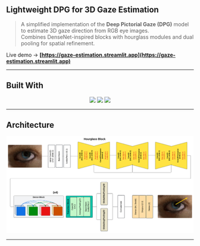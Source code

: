 ## Lightweight DPG for 3D Gaze Estimation

> A simplified implementation of the **Deep Pictorial Gaze (DPG)** model to estimate 3D gaze direction from RGB eye images.  
Combines DenseNet-inspired blocks with hourglass modules and dual pooling for spatial refinement.  

Live demo → **[https://gaze-estimation.streamlit.app](https://gaze-estimation.streamlit.app)**

---

## Built With

<div align="center">
  <img src="https://skillicons.dev/icons?i=tensorflow,opencv" height="50" />
  <img src="https://streamlit.io/images/brand/streamlit-logo-secondary-colormark-darktext.png" height="40" />
  <img src="https://github.com/user-attachments/assets/d1fd3db5-dee3-4fdf-9bc1-1413f444c8f7" height="50" />

</div>

---

## Architecture

<img src="Gaze_model.png">

---

